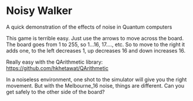 # Noisy Walker

A quick demonstration of the effects of noise in Quantum computers

This game is terrible easy. Just use the arrows to move across the board. The board goes from 1 to 255, so 1...16, 17...., etc. So to move to the right it adds one, to the left decreases 1, up decreases 16 and down increases 16.

Really easy with the QArithmetic library: https://github.com/hkhetawat/QArithmetic

In a noiseless environment, one shot to the simulator will give you the right movement. But with the Melbourne_16 noise, things are different. Can you get safely to the other side of the board?
